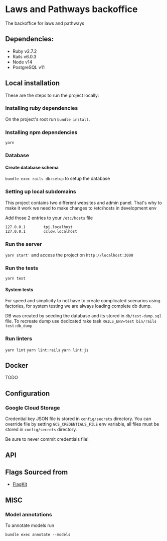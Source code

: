 # Laws and Pathways backoffice

The backoffice for laws and pathways

## Dependencies:

- Ruby v2.7.2
- Rails v6.0.3
- Node v14
- PostgreSQL v11

## Local installation

These are the steps to run the project locally:

### Installing ruby dependencies

On the project's root run `bundle install`.

### Installing npm dependencies

`yarn`

### Database

#### Create database schema

`bundle exec rails db:setup` to setup the database

### Setting up local subdomains

This project contains two different websites and admin panel. That's why to make it work we need to make changes to /etc/hosts in development env

Add those 2 entries to your `/etc/hosts` file

```
127.0.0.1        tpi.localhost
127.0.0.1        cclow.localhost
```

### Run the server

`yarn start'` and access the project on `http://localhost:3000`

### Run the tests

`yarn test`

#### System tests

For speed and simplicity to not have to create complicated scenarios using factories, for system testing we are always loading complete db dump.

DB was created by seeding the database and its stored in `db/test-dump.sql` file.
To recreate dump use dedicated rake task `RAILS_ENV=test bin/rails test:db_dump`

### Run linters

`yarn lint`
`yarn lint:rails`
`yarn lint:js`

## Docker

TODO

## Configuration

### Google Cloud Storage

Credential key JSON file is stored in `config/secrets` directory. You can override file by setting `GCS_CREDENTIALS_FILE` env variable, all files
must be stored in `config/secrets` directory.

Be sure to never commit credentials file!

## API

## Flags Sourced from

 * [FlagKit](https://github.com/madebybowtie/FlagKit)

## MISC

### Model annotations

To annotate models run

`bundle exec annotate --models`
